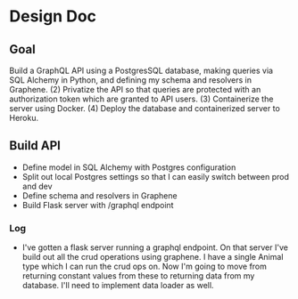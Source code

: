 # Design Doc

## Goal

Build a GraphQL API using a PostgresSQL database, making queries via SQL Alchemy in Python, and defining my schema and resolvers in Graphene. (2) Privatize the API so that queries are protected with an authorization token which are granted to API users. (3) Containerize the server using Docker. (4) Deploy the database and containerized server to Heroku.

## Build API

- Define model in SQL Alchemy with Postgres configuration
- Split out local Postgres settings so that I can easily switch between prod and dev
- Define schema and resolvers in Graphene
- Build Flask server with /graphql endpoint

### Log

- I've gotten a flask server running a graphql endpoint. On that server I've build out all the crud operations using graphene. I have a single Animal type which I can run the crud ops on. Now I'm going to move from returning constant values from these to returning data from my database. I'll need to implement data loader as well.
